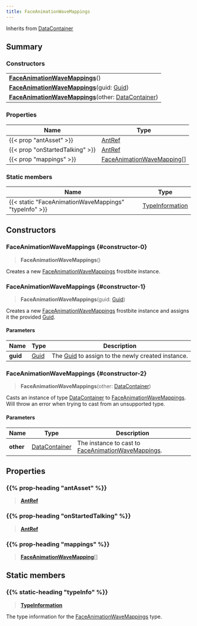 ```yaml
---
title: FaceAnimationWaveMappings
---
```


Inherits from [DataContainer](/vext/ref/shared/type/datacontainer)

## Summary

### Constructors

|  |
| --- |
| **[FaceAnimationWaveMappings](#constructor-0)**() |
| **[FaceAnimationWaveMappings](#constructor-1)**(guid: [Guid](/vext/ref/shared/type/guid)) |
| **[FaceAnimationWaveMappings](#constructor-2)**(other: [DataContainer](/vext/ref/shared/type/datacontainer)) |

### Properties

| Name | Type |
| ---- | ---- |
| {{< prop "antAsset" >}} | [AntRef](/vext/ref/fb/antref) |
| {{< prop "onStartedTalking" >}} | [AntRef](/vext/ref/fb/antref) |
| {{< prop "mappings" >}} | [FaceAnimationWaveMapping](/vext/ref/fb/faceanimationwavemapping)[] |

### Static members

| Name | Type |
| ---- | ---- |
| {{< static "FaceAnimationWaveMappings" "typeInfo" >}} | [TypeInformation](/vext/ref/shared/type/typeinformation) |

## Constructors

### FaceAnimationWaveMappings {#constructor-0}

> **FaceAnimationWaveMappings**()

Creates a new [FaceAnimationWaveMappings](/vext/ref/fb/faceanimationwavemappings) frostbite instance.

### FaceAnimationWaveMappings {#constructor-1}

> **FaceAnimationWaveMappings**(guid: [Guid](/vext/ref/shared/type/guid))

Creates a new [FaceAnimationWaveMappings](/vext/ref/fb/faceanimationwavemappings) frostbite instance and assigns it the provided [Guid](/vext/ref/shared/type/guid).

#### Parameters

| Name | Type | Description |
| ---- | ---- | ----------- |
| **guid** | [Guid](/vext/ref/shared/type/guid) | The [Guid](/vext/ref/shared/type/guid) to assign to the newly created instance. |

### FaceAnimationWaveMappings {#constructor-2}

> **FaceAnimationWaveMappings**(other: [DataContainer](/vext/ref/shared/type/datacontainer))

Casts an instance of type [DataContainer](/vext/ref/shared/type/datacontainer) to [FaceAnimationWaveMappings](/vext/ref/fb/faceanimationwavemappings). Will throw an error when trying to cast from an unsupported type.

#### Parameters

| Name | Type | Description |
| ---- | ---- | ----------- |
| **other** | [DataContainer](/vext/ref/shared/type/datacontainer) | The instance to cast to [FaceAnimationWaveMappings](/vext/ref/fb/faceanimationwavemappings). |

## Properties

### {{% prop-heading "antAsset" %}}

> **[AntRef](/vext/ref/fb/antref)**

### {{% prop-heading "onStartedTalking" %}}

> **[AntRef](/vext/ref/fb/antref)**

### {{% prop-heading "mappings" %}}

> **[FaceAnimationWaveMapping](/vext/ref/fb/faceanimationwavemapping)**[]

## Static members

### {{% static-heading "typeInfo" %}}

> **[TypeInformation](/vext/ref/shared/type/typeinformation)**

The type information for the [FaceAnimationWaveMappings](/vext/ref/fb/faceanimationwavemappings) type.

